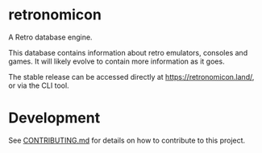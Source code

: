 # retronomicon
A Retro database engine.

This database contains information about retro emulators, consoles and games.
It will likely evolve to contain more information as it goes.

The stable release can be accessed directly at https://retronomicon.land/, or via the CLI tool.

# Development
See [CONTRIBUTING.md](CONTRIBUTING.md) for details on how to contribute to this project.
